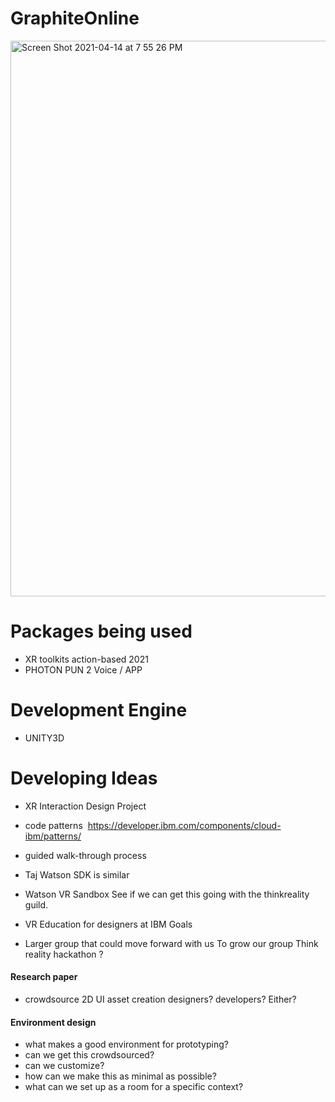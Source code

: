 # GraphiteOnline
<img width="889" alt="Screen Shot 2021-04-14 at 7 55 26 PM" src="https://cdn57.androidauthority.net/wp-content/uploads/2018/04/plex-gear-vr-loft-1600x900-920x470.png">




# Packages being used
- XR toolkits action-based 2021
- PHOTON PUN 2 Voice / APP

# Development Engine
- UNITY3D


# Developing Ideas
 - XR Interaction Design Project
- code patterns 
https://developer.ibm.com/components/cloud-ibm/patterns/
- guided walk-through process
- Taj Watson SDK is similar
- Watson VR Sandbox
See if we can get this going with the thinkreality guild. 


- VR Education for designers at IBM
Goals
- Larger group that could move forward with us
To grow our group
Think reality hackathon ? 


#### Research paper
- crowdsource 2D UI asset creation
designers? developers? Either? 
#### Environment design
- what makes a good environment for prototyping? 
- can we get this crowdsourced? 
- can we customize? 
- how can we make this as minimal as possible? 
- what can we set up as a room for a specific context? 
